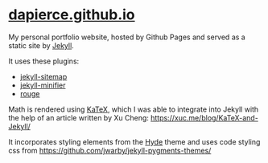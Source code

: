 # [dapierce.github.io](https://dapierce.github.io)

My personal portfolio website, hosted by Github Pages and served as a static site by [Jekyll](https://jekyllrb.com/).

It uses these plugins:
- [jekyll-sitemap](https://github.com/jekyll/jekyll-sitemap)
- [jekyll-minifier](https://github.com/digitalsparky/jekyll-minifier)
- [rouge](https://github.com/jneen/rouge)

Math is rendered using [KaTeX](https://khan.github.io/KaTeX/), which I was able to integrate into Jekyll with the help of an article written by Xu Cheng: https://xuc.me/blog/KaTeX-and-Jekyll/

It incorporates styling elements from the [Hyde](http://hyde.getpoole.com/) theme and uses code styling css from https://github.com/jwarby/jekyll-pygments-themes/
